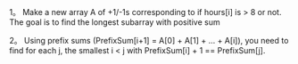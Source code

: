

1。 Make a new array A of +1/-1s corresponding to if hours[i] is > 8 or not. The goal is to find the longest subarray with positive sum



2。 
Using prefix sums (PrefixSum[i+1] = A[0] + A[1] + ... + A[i]), you need to find for each j, the smallest i < j with PrefixSum[i] + 1 == PrefixSum[j].


